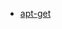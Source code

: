 - [apt-get](https://blog.csdn.net/xietansheng/article/details/80044644?ops_request_misc=%257B%2522request%255Fid%2522%253A%2522166539290416782414995723%2522%252C%2522scm%2522%253A%252220140713.130102334..%2522%257D&request_id=166539290416782414995723&biz_id=0&utm_medium=distribute.pc_search_result.none-task-blog-2~all~top_positive~default-1-80044644-null-null.142^v52^pc_rank_34_2,201^v3^control_1&utm_term=apt-get&spm=1018.2226.3001.4187)